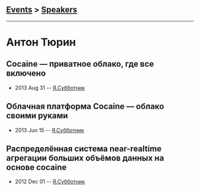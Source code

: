 ## [Events](../README.md) > [Speakers](../speakers.md)
---

# Антон Тюрин

## Cocaine — приватное облако, где все включено
- 2013 Aug 31 -- [Я.Субботник](https://events.yandex.ru/lib/talks/1271/)    
## Облачная платформа Cocaine —  облако своими руками
- 2013 Jun 15 -- [Я.Субботник](https://events.yandex.ru/lib/talks/933/)    
## Распределённая система near-realtime агрегации больших объёмов данных на основе cocaine
- 2012 Dec 01 -- [Я.Субботник](https://events.yandex.ru/lib/talks/472/)    
